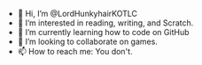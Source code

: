 - 👋 Hi, I’m @LordHunkyhairKOTLC 
- 👀 I’m interested in reading, writing, and Scratch.
- 🌱 I’m currently learning how to code on GitHub
- 💞️ I’m looking to collaborate on games.
- 📫 How to reach me: You don't. 

<!---
LordHunkyhairKOTLC/LordHunkyhairKOTLC is a ✨ special ✨ repository because its `README.md` (this file) appears on your GitHub profile.
You can click the Preview link to take a look at your changes.
--->
